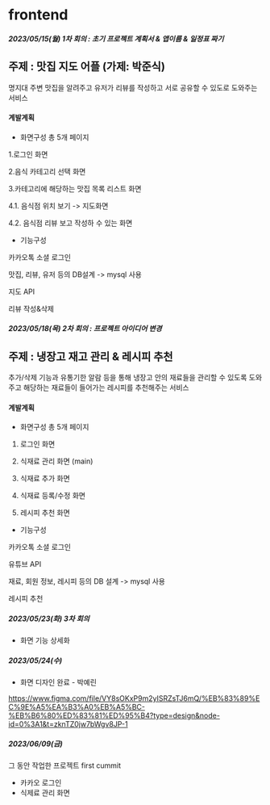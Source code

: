 # frontend
##### 2023/05/15(월) 1차 회의 : 초기 프로젝트 계획서 & 앱이름 & 일정표 짜기
## 주제 : 맛집 지도 어플 (가제: 박준식)
명지대 주변 맛집을 알려주고 유저가 리뷰를 작성하고 서로 공유할 수 있도로 도와주는 서비스
#### 계발계획
- 화면구성 총 5개 페이지

1.로그인 화면

2.음식 카테고리 선택 화면

3.카테고리에 해당하는 맛집 목록 리스트 화면 

4.1. 음식점 위치 보기 -> 지도화면 

4.2. 음식점 리뷰 보고 작성하 수 있는 화면


- 기능구성

카카오톡 소셜 로그인

맛집, 리뷰, 유저 등의 DB설계 -> mysql 사용

지도 API

리뷰 작성&삭제


##### 2023/05/18(목) 2차 회의 : 프로젝트 아이디어 변경
## 주제 : 냉장고 재고 관리 & 레시피 추천
추가/삭제 기능과 유통기한 알람 등을 통해 냉장고 안의 재료들을 관리할 수 있도록 도와주고 해당하는 재료들이 들어가는 레시피를 추천해주는 서비스
#### 계발계획
- 화면구성 총 5개 페이지

1. 로그인 화면

2. 식재료 관리 화면 (main)
  
3. 식재료 추가 화면

4. 식재료 등록/수정 화면

5. 레시피 추천 화면
    
    
- 기능구성

카카오톡 소셜 로그인

유튜브 API

재료, 회원 정보, 레시피 등의 DB 설계 -> mysql 사용

레시피 추천


##### 2023/05/23(화) 3차 회의 

- 화면 기능 상세화 


##### 2023/05/24(수) 

- 화면 디자인 완료 - 박예린

https://www.figma.com/file/VY8sOKxP9m2yISRZsTJ6mQ/%EB%83%89%EC%9E%A5%EA%B3%A0%EB%A5%BC-%EB%B6%80%ED%83%81%ED%95%B4?type=design&node-id=0%3A1&t=zknTZ0jw7bWgv8JP-1


##### 2023/06/09(금)

그 동안 작업한 프로젝트 first cummit

- 카카오 로그인
- 식제료 관리 화면
